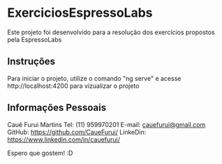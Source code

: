 # ExerciciosEspressoLabs

Este projeto foi desenvolvido para a resolução dos exercícios propostos pela EspressoLabs

## Instruções

Para iniciar o projeto, utilize o comando "ng serve" e acesse http://localhost:4200 para vizualizar o projeto

## Informações Pessoais

Cauê Furui Martins
Tel: (11) 959970201
E-mail: cauefurui@gmail.com
GitHub: https://github.com/CaueFurui/
LinkeDin: https://www.linkedin.com/in/cauefurui/

Espero que gostem! :D